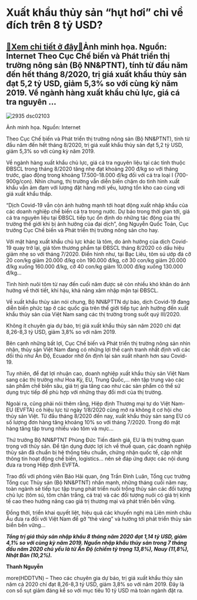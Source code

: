 Xuất khẩu thủy sản “hụt hơi” chỉ về đích trên 8 tỷ USD?
=======================================================

[:gift:Xem chi tiết ở đây:gift:](https://hddtvn.com/xuat-khau-thuy-san-hut-hoi-chi-ve-dich-tren-8-ty-usd/)Ảnh minh họa. Nguồn: Internet Theo Cục Chế biến và Phát triển thị trường nông sản (Bộ NN&PTNT), tính từ đầu năm đến hết tháng 8/2020, trị giá xuất khẩu thủy sản đạt 5,2 tỷ USD, giảm 5,3% so với cùng kỳ năm 2019. Về ngành hàng xuất khẩu chủ lực, giá cá tra nguyên …
------------------------------------------------------------------------------------------------------------------------------------------------------------------------------------------------------------------------------------------------------------------------





![2935 dsc02103](https://haiquanonline.com.vn/stores/news_dataimages/hiennt/032020/13/15/in_article/2935_DSC02103.jpg?rt=20200921175830 "Chế  biến thủy sản tại Công ty Kiên Hùng. Ảnh: ST")


Ảnh minh họa. Nguồn: Internet



Theo Cục Chế biến và Phát triển thị trường nông sản (Bộ NN&PTNT), tính từ đầu năm đến hết tháng 8/2020, trị giá xuất khẩu thủy sản đạt 5,2 tỷ USD, giảm 5,3% so với cùng kỳ năm 2019.


Về ngành hàng xuất khẩu chủ lực, giá cá tra nguyên liệu tại các tỉnh thuộc ĐBSCL trong tháng 8/2020 tăng nhẹ đạt khoảng 200 đ/kg so với tháng trước, giao động trong khoảng 17.500-18.000 đ/kg đối với cá tra loại I (700-900g/con). Nhìn chung, thị trường vẫn diễn biến chậm do tình hình xuất khẩu vẫn ảm đạm với lượng đặt hàng mới yếu, lượng tồn kho cao cùng với giá xuất khẩu thấp.


“Dịch Covid-19 vẫn còn ảnh hưởng mạnh tới hoạt động xuất nhập khẩu của các doanh nghiệp chế biến cá tra trong nước. Dự báo trong thời gian tới, giá cá tra nguyên liệu tại ĐBSCL tiếp tục ổn định do những tác động của thị trường thế giới khi bị ảnh hưởng của đại dịch”, ông Nguyễn Quốc Toản, Cục trưởng Cục Chế biến và Phát triển thị trường nông sản cho hay.


Với mặt hàng xuất khẩu chủ lực khác là tôm, do ảnh hưởng của dịch Covid-19 quay trở lại, giá tôm thương phẩm tại ĐBSCL tháng 8/2020 có dấu hiệu giảm nhẹ so với tháng 7/2020. Điển hình như, tại Bạc Liêu, tôm sú ướp đá cỡ 20 con/kg giảm 20.000 đ/kg còn 190.000 đ/kg, cỡ 30 con/kg giảm 20.000 đ/kg xuống 160.000 đ/kg, cỡ 40 con/kg giảm 10.000 đ/kg xuống 130.000 đ/kg…


Tình hình nuôi tôm từ nay đến cuối năm được sẽ còn nhiều khó khăn do ảnh hưởng về thời tiết, khí hậu, khả năng xâm nhập mặn tại ĐBSCL.


Về xuất khẩu thủy sản nói chung, Bộ NN&PTTN dự báo, dịch Covid-19 đang diễn biến phức tạp ở các quốc gia trên thế giới tiếp tục ảnh hưởng đến xuất khẩu thủy sản của Việt Nam sang các thị trường trong suốt quý III/2020.


Không ít chuyên gia dự báo, trị giá xuất khẩu thủy sản năm 2020 chỉ đạt 8,26-8,3 tỷ USD, giảm 3,8% so với năm 2019.


Bên cạnh những bất lợi, Cục Chế biến và Phát triển thị trường nông sản nhìn nhận, thủy sản Việt Nam đang có những lợi thế cạnh tranh nhất định với các đối thủ như Ấn Độ, Ecuador nhờ ổn định lại sản xuất nhanh hơn sau Covid-19.


Tuy nhiên, để đạt lợi nhuận cao, doanh nghiệp xuất khẩu thủy sản Việt Nam sang các thị trường như Hoa Kỳ, EU, Trung Quốc,… nên tập trung vào các sản phẩm chế biến sâu, giá trị gia tăng cao như các sản phẩm có thể sử dụng trực tiếp để phù hợp với những thay đổi mới của thị trường.


Ngoài ra, cũng phải nói thêm rằng, Hiệp định Thương mại tự do Việt Nam-EU (EVFTA) có hiệu lực từ ngày 1/8/2020 cũng mở ra không ít cơ hội cho thủy sản Việt. Từ đầu tháng 8/2020 đến nay, xuất khẩu thủy sản sang EU có số lượng đơn hàng tăng khoảng 10% so với tháng 7/2020. Trong đó mặt hàng tăng tập trung nhiều vào tôm và mực…


Thứ trưởng Bộ NN&PTNT Phùng Đức Tiến đánh giá, EU là thị trường quan trọng với thủy sản. Để tận dụng được lợi ích về thuế quan, các doanh nghiệp thủy sản đã chuẩn bị hệ thống tiêu chuẩn, chứng nhận quốc tế, cập nhật thông tin hoạt động chế biến, logistics… nên sẽ đáp ứng được các nội dung đưa ra trong Hiệp định EVFTA.


Trao đổi với phóng viên Báo Hải quan, ông Trần Đình Luân, Tổng cục trưởng Tổng cục Thủy sản (Bộ NN&PTNT) nhấn mạnh, những tháng cuối năm nay, toàn ngành sẽ tiếp tục tập trung phát triển nuôi trồng thủy sản các đối tượng chủ lực (tôm sú, tôm chân trắng, cá tra) và các đối tượng nuôi có giá trị kinh tế cao theo hướng nâng cao giá trị thương mại và phát triển bền vững.


Đồng thời, triển khai quyết liệt, hiệu quả các khuyến nghị mà Liên minh châu Âu đưa ra đối với Việt Nam để gỡ “thẻ vàng” và hướng tới phát triển thủy sản biển bền vững…





***Tổng trị giá thủy sản nhập khẩu 8 tháng năm 2020 đạt 1,14 tỷ USD, giảm 4,1% so với cùng kỳ năm 2019. Nguồn nhập khẩu thủy sản trong 7 tháng đầu năm 2020 chủ yếu là từ Ấn Độ (chiếm tỷ trọng 13,8%), Nauy (11,8%), Nhật Bản (10,2%).***




**Thanh Nguyễn**



more(HDDTVN) – Theo các chuyên gia dự báo, trị giá xuất khẩu thủy sản năm cả 2020 chỉ đạt 8,26-8,3 tỷ USD, giảm 3,8% so với năm 2019. Đây là con số sụt giảm đáng kể so với mục tiêu 10 tỷ USD mà toàn ngành đặt ra.

